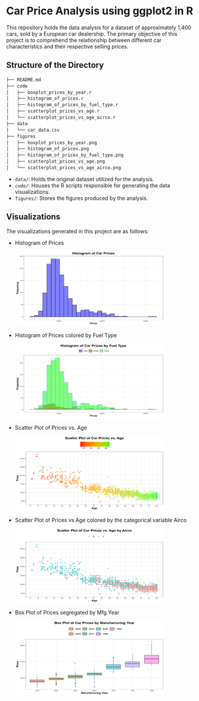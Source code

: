 # Car Price Analysis using ggplot2 in R
This repository holds the data analysis for a dataset of approximately 1,400 cars, sold by a European car dealership. The primary objective of this project is to comprehend the relationship between different car characteristics and their respective selling prices.

## Structure of the Directory
```zsh
├── README.md
├── code
│   ├── boxplot_prices_by_year.r
│   ├── histogram_of_prices.r
│   ├── histogram_of_prices_by_fuel_type.r
│   ├── scatterplot_prices_vs_age.r
│   └── scatterplot_prices_vs_age_airco.r
├── data
│   └── car_data.csv
├── figures
│   ├── boxplot_prices_by_year.png
│   ├── histogram_of_prices.png
│   ├── histogram_of_prices_by_fuel_type.png
│   ├── scatterplot_prices_vs_age.png
│   └── scatterplot_prices_vs_age_airco.png
```
* `data/`: Holds the original dataset utilized for the analysis.
* `code/`: Houses the R scripts responsible for generating the data visualizations.
* `figures/`: Stores the figures produced by the analysis.

## Visualizations
The visualizations generated in this project are as follows:
* Histogram of Prices

    <img src="figures/histogram_of_prices.png" width="400" height="200">

* Histogram of Prices colored by Fuel Type

    <img src="figures/histogram_of_prices_by_fuel_type.png" width="400" height="200">

* Scatter Plot of Prices vs. Age

    <img src="figures/scatterplot_prices_vs_age.png" width="400" height="200">

* Scatter Plot of Prices vs Age colored by the categorical variable Airco

    <img src="figures/scatterplot_prices_vs_age_airco.png" width="400" height="200">

* Box Plot of Prices segregated by Mfg Year

    <img src="figures/boxplot_prices_by_year.png" width="400" height="200">
